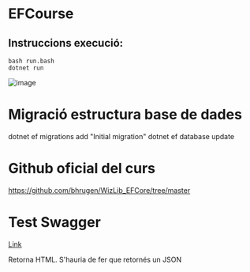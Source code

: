 # EFCourse

## Instruccions execució:
```
bash run.bash 
dotnet run
```

![image](https://github.com/projecteinf/EFCourse/assets/96139692/abde8045-21de-4939-a18c-bf538e04c21f)

# Migració estructura base de dades

dotnet ef migrations add "Initial migration"
dotnet ef database update

# Github oficial del curs

https://github.com/bhrugen/WizLib_EFCore/tree/master

# Test Swagger

[Link](http://localhost:5069/swagger/index.html)

Retorna HTML. S'hauria de fer que retornés un JSON

